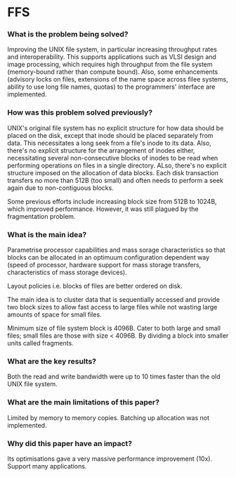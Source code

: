 # FFS

### What is the problem being solved?

Improving the UNIX file system, in particular increasing throughput rates and interoperability. This supports applications such as VLSI design and image processing, which requires high throughput from the file system (memory-bound rather than compute bound). Also, some enhancements (advisory locks on files, extensions of the name space across filee systems, ability to use long file names, quotas) to the programmers' interface are implemented.

### How was this problem solved previously?

UNIX's original file system has no explicit structure for how data should be placed on the disk, except that inode should be placed separately from data. This necessitates a long seek from a file's inode to its data. Also, there's no explicit structure for the arrangement of inodes either, necessitating several non-consecutive blocks of inodes to be read when performing operations on files in a single directory. ALso, there's no explicit structure imposed on the allocation of data blocks. Each disk transaction transfers no more than 512B (too small) and often needs to perform a seek again due to non-contiguous blocks.

Some previous efforts include increasing block size from 512B to 1024B, which improved performance. However, it was still plagued by the fragmentation problem.

### What is the main idea?

Parametrise processor capabilities and mass sorage characteristics so that blocks can be allocated in an optimuum configuration dependent way (speed of processor, hardware support for mass storage transfers, characteristics of mass storage devices). 

Layout policies i.e. blocks of files are better ordered on disk. 

The main idea is to cluster data that is sequentially accessed and provide two block sizes to allow fast access to large files while not wasting large amounts of space for small files.

Minimum size of file system block is 4096B. Cater to both large and small files; small files are those with size < 4096B. By dividing a block into smaller units called fragments.

### What are the key results?

Both the read and write bandwidth were up to 10 times faster than the old UNIX file system.

### What are the main limitations of this paper?

Limited by memory to memory copies. Batching up allocation was not implemented.

### Why did this paper have an impact?

Its optimisations gave a very massive performance improvement (10x). Support many applications.
